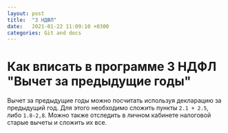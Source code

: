 ```yaml
---
layout: post
title:  "3 НДФЛ"
date:   2021-01-22 11:09:10 +0300
categories: Git and docs
---
```


# Как вписать в программе 3 НДФЛ "Вычет за предыдущие годы" #
Вычет за предыдущие годы можно посчитать используя декларацию за предыдущий год.
Для этого необходимо сложить пункты `2.1 + 2.5`, либо `1.8-2,8`. Можно также отследить в личном кабинете налоговой  старые вычеты и сложить их все.
